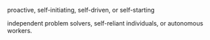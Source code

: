 proactive, self-initiating, self-driven, or self-starting

independent problem solvers, self-reliant individuals, or autonomous workers.